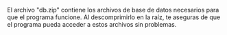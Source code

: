 El archivo "db.zip" contiene los archivos de base de datos necesarios para que el programa funcione. Al descomprimirlo en la raíz, te aseguras de que el programa pueda acceder a estos archivos sin problemas.
